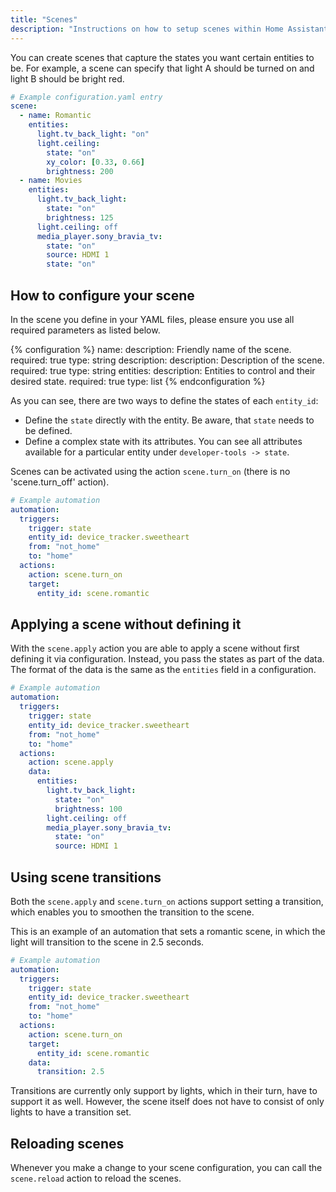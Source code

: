 ```yaml
---
title: "Scenes"
description: "Instructions on how to setup scenes within Home Assistant."
---
```


You can create scenes that capture the states you want certain entities to be. For example, a scene can specify that light A should be turned on and light B should be bright red.

```yaml
# Example configuration.yaml entry
scene:
  - name: Romantic
    entities:
      light.tv_back_light: "on"
      light.ceiling:
        state: "on"
        xy_color: [0.33, 0.66]
        brightness: 200
  - name: Movies
    entities:
      light.tv_back_light:
        state: "on"
        brightness: 125
      light.ceiling: off
      media_player.sony_bravia_tv:
        state: "on"
        source: HDMI 1
        state: "on"
```

## How to configure your scene

In the scene you define in your YAML files, please ensure you use
all required parameters as listed below.

{% configuration %}
name: 
  description: Friendly name of the scene.
  required: true
  type: string
description:
  description: Description of the scene.
  required: true
  type: string
entities:
  description: Entities to control and their desired state.
  required: true
  type: list
{% endconfiguration %}

As you can see, there are two ways to define the states of each `entity_id`:

- Define the `state` directly with the entity. Be aware, that `state` needs to be defined.
- Define a complex state with its attributes. You can see all attributes available for a particular entity under `developer-tools -> state`.

Scenes can be activated using the action `scene.turn_on` (there is no 'scene.turn_off' action).

```yaml
# Example automation
automation:
  triggers:
    trigger: state
    entity_id: device_tracker.sweetheart
    from: "not_home"
    to: "home"
  actions:
    action: scene.turn_on
    target:
      entity_id: scene.romantic
```

## Applying a scene without defining it

With the `scene.apply` action you are able to apply a scene without first defining it via configuration. Instead, you pass the states as part of the data. The format of the data is the same as the `entities` field in a configuration.

```yaml
# Example automation
automation:
  triggers:
    trigger: state
    entity_id: device_tracker.sweetheart
    from: "not_home"
    to: "home"
  actions:
    action: scene.apply
    data:
      entities:
        light.tv_back_light:
          state: "on"
          brightness: 100
        light.ceiling: off
        media_player.sony_bravia_tv:
          state: "on"
          source: HDMI 1
```

## Using scene transitions

Both the `scene.apply` and `scene.turn_on` actions support setting a transition,
which enables you to smoothen the transition to the scene.

This is an example of an automation that sets a romantic scene, in which the
light will transition to the scene in 2.5 seconds.

```yaml
# Example automation
automation:
  triggers:
    trigger: state
    entity_id: device_tracker.sweetheart
    from: "not_home"
    to: "home"
  actions:
    action: scene.turn_on
    target:
      entity_id: scene.romantic
    data:
      transition: 2.5
```

Transitions are currently only support by lights, which in their turn, have
to support it as well. However, the scene itself does not have to consist of
only lights to have a transition set.

## Reloading scenes

Whenever you make a change to your scene configuration, you can call the `scene.reload` action to reload the scenes.
